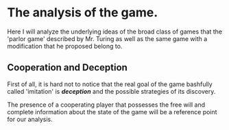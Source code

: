 # The analysis of the game.
Here I will analyze the underlying ideas of the broad class of games that
the 'parlor game' described by Mr. Turing as well as the same game with a
modification that he proposed belong to.
## Cooperation and Deception
First of all, it is hard not to notice that the real goal of the game
bashfully called 'imitation' is _**deception**_ and the possible strategies of its discovery.

The presence of a cooperating player that possesses the free will and complete information
about the state of the game will be a reference point for our analysis.
